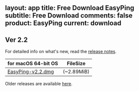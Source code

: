 layout: app
title: Free Download EasyPing
subtitle: Free Download
comments: false
product: EasyPing
current: download
---

## Ver 2.2

For detailed info on what's new, read the [release notes](./changelog.html).

for macOS 64-bit OS | FileSize
------------------------------ | -------------------------
[EasyPing-v2.2.dmg](http://www.filefactory.com/file/27qgv14onf8t/EasyPing-2.2.dmg)    | (~2.89MiB)


Older releases are available [here](./old-download.html).

